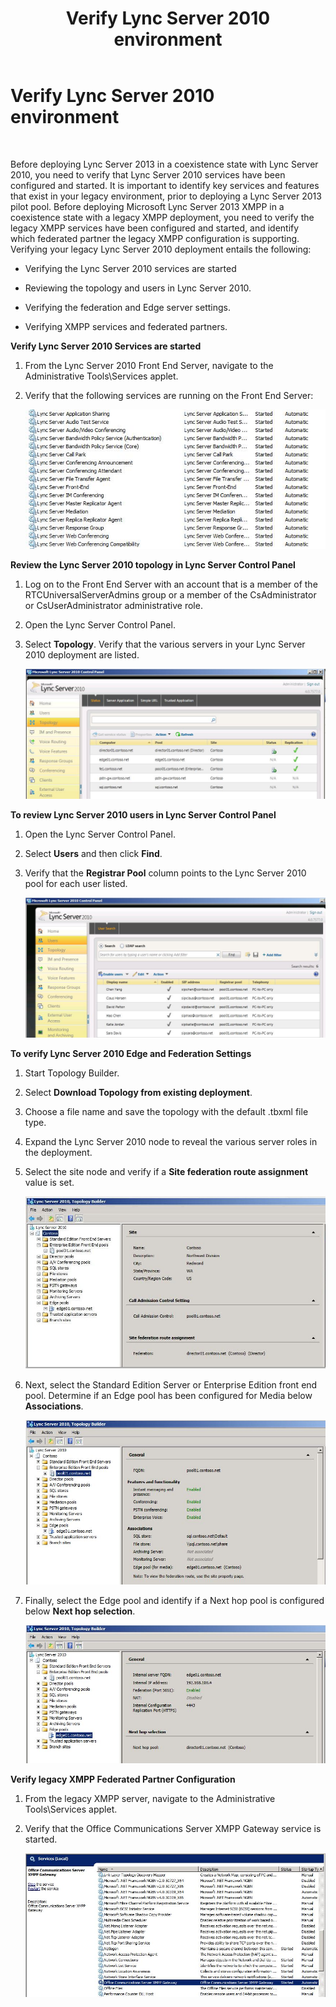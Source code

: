 ﻿---
title: Verify Lync Server 2010 environment
TOCTitle: Verify Lync Server 2010 environment
ms:assetid: bfc7c620-556a-43cd-b1ed-2c268ec2b5cc
ms:mtpsurl: https://technet.microsoft.com/en-us/library/JJ205231(v=OCS.15)
ms:contentKeyID: 48185301
ms.date: 07/23/2014
mtps_version: v=OCS.15
---

# Verify Lync Server 2010 environment

 


Before deploying Lync Server 2013 in a coexistence state with Lync Server 2010, you need to verify that Lync Server 2010 services have been configured and started. It is important to identify key services and features that exist in your legacy environment, prior to deploying a Lync Server 2013 pilot pool. Before deploying Microsoft Lync Server 2013 XMPP in a coexistence state with a legacy XMPP deployment, you need to verify the legacy XMPP services have been configured and started, and identify which federated partner the legacy XMPP configuration is supporting. Verifying your legacy Lync Server 2010 deployment entails the following:

  - Verifying the Lync Server 2010 services are started

  - Reviewing the topology and users in Lync Server 2010.

  - Verifying the federation and Edge server settings.

  - Verifying XMPP services and federated partners.

**Verify Lync Server 2010 Services are started**

1.  From the Lync Server 2010 Front End Server, navigate to the Administrative Tools\\Services applet.

2.  Verify that the following services are running on the Front End Server:
    
    ![List of services running on Front End Server](images/JJ205231.639f2729-b759-4d8e-b4ad-59d7f68adcd2(OCS.15).jpg "List of services running on Front End Server")

**Review the Lync Server 2010 topology in Lync Server Control Panel**

1.  Log on to the Front End Server with an account that is a member of the RTCUniversalServerAdmins group or a member of the CsAdministrator or CsUserAdministrator administrative role.

2.  Open the Lync Server Control Panel.

3.  Select **Topology**. Verify that the various servers in your Lync Server 2010 deployment are listed.
    
    ![Lync Server 2010 Control Panel topology page](images/JJ205231.338ce4fb-2162-4176-a249-ec4ae021fa6a(OCS.15).jpg "Lync Server 2010 Control Panel topology page")

**To review Lync Server 2010 users in Lync Server Control Panel**

1.  Open the Lync Server Control Panel.

2.  Select **Users** and then click **Find**.

3.  Verify that the **Registrar Pool** column points to the Lync Server 2010 pool for each user listed.
    
    ![Lync Server 2010 Control Panel listing users](images/JJ205231.a9378c40-7a52-4c78-ad83-1463847c9edb(OCS.15).jpg "Lync Server 2010 Control Panel listing users")

**To verify Lync Server 2010 Edge and Federation Settings**

1.  Start Topology Builder.

2.  Select **Download Topology from existing deployment**.

3.  Choose a file name and save the topology with the default .tbxml file type.

4.  Expand the Lync Server 2010 node to reveal the various server roles in the deployment.

5.  Select the site node and verify if a **Site federation route assignment** value is set.
    
    ![Topology Builder, Site Federation Route](images/JJ205231.87de3735-af7e-4280-8d72-c42cb0ea1c05(OCS.15).jpg "Topology Builder, Site Federation Route")

6.  Next, select the Standard Edition Server or Enterprise Edition front end pool. Determine if an Edge pool has been configured for Media below **Associations**.
    
    ![Topology Builder showing servers and pools](images/JJ205231.5ad5ea3b-b122-44dd-8968-f1147d6d45f1(OCS.15).jpg "Topology Builder showing servers and pools")

7.  Finally, select the Edge pool and identify if a Next hop pool is configured below **Next hop selection**.
    
    ![Topology Builder, Next hop selection](images/JJ205231.3121e723-fba7-498e-a786-bde7be1a55e2(OCS.15).jpg "Topology Builder, Next hop selection")

**Verify legacy XMPP Federated Partner Configuration**

1.  From the legacy XMPP server, navigate to the Administrative Tools\\Services applet.

2.  Verify that the Office Communications Server XMPP Gateway service is started.
    
    ![Office Communications Server XMPP Gateway Service](images/JJ205231.23223724-3c4b-4cb9-ace2-1cab2c3c91c3(OCS.15).jpg "Office Communications Server XMPP Gateway Service")

